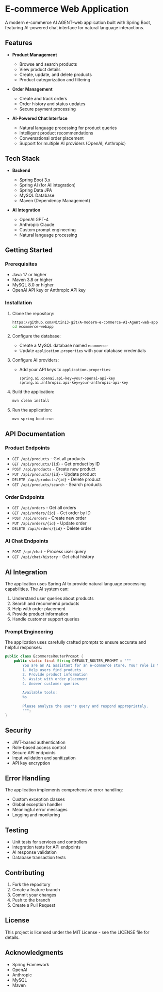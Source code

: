 # E-commerce Web Application

A modern e-commerce AI AGENT-web application built with Spring Boot, featuring AI-powered chat interface for natural language interactions.

## Features

- **Product Management**
  - Browse and search products
  - View product details
  - Create, update, and delete products
  - Product categorization and filtering

- **Order Management**
  - Create and track orders
  - Order history and status updates
  - Secure payment processing

- **AI-Powered Chat Interface**
  - Natural language processing for product queries
  - Intelligent product recommendations
  - Conversational order placement
  - Support for multiple AI providers (OpenAI, Anthropic)

## Tech Stack

- **Backend**
  - Spring Boot 3.x
  - Spring AI (for AI integration)
  - Spring Data JPA
  - MySQL Database
  - Maven (Dependency Management)

- **AI Integration**
  - OpenAI GPT-4
  - Anthropic Claude
  - Custom prompt engineering
  - Natural language processing

## Getting Started

### Prerequisites

- Java 17 or higher
- Maven 3.8 or higher
- MySQL 8.0 or higher
- OpenAI API key or Anthropic API key

### Installation


1. Clone the repository:
   ```bash
   https://github.com/Nitin13-git/A-modern-e-commerce-AI-Agent-web-application-built-with-Spring-Boot.git
   cd ecommerce-webapp
   ```

2. Configure the database:
   - Create a MySQL database named `ecommerce`
   - Update `application.properties` with your database credentials

3. Configure AI providers:
   - Add your API keys to `application.properties`:
     ```properties
     spring.ai.openai.api-key=your-openai-api-key
     spring.ai.anthropic.api-key=your-anthropic-api-key
     ```

4. Build the application:
   ```bash
   mvn clean install
   ```

5. Run the application:
   ```bash
   mvn spring-boot:run
   ```

## API Documentation

### Product Endpoints

- `GET /api/products` - Get all products
- `GET /api/products/{id}` - Get product by ID
- `POST /api/products` - Create new product
- `PUT /api/products/{id}` - Update product
- `DELETE /api/products/{id}` - Delete product
- `GET /api/products/search` - Search products

### Order Endpoints

- `GET /api/orders` - Get all orders
- `GET /api/orders/{id}` - Get order by ID
- `POST /api/orders` - Create new order
- `PUT /api/orders/{id}` - Update order
- `DELETE /api/orders/{id}` - Delete order

### AI Chat Endpoints

- `POST /api/chat` - Process user query
- `GET /api/chat/history` - Get chat history

## AI Integration

The application uses Spring AI to provide natural language processing capabilities. The AI system can:

1. Understand user queries about products
2. Search and recommend products
3. Help with order placement
4. Provide product information
5. Handle customer support queries

### Prompt Engineering

The application uses carefully crafted prompts to ensure accurate and helpful responses:

```java
public class EcommerceRouterPrompt {
    public static final String DEFAULT_ROUTER_PROMPT = """
        You are an AI assistant for an e-commerce store. Your role is to:
        1. Help users find products
        2. Provide product information
        3. Assist with order placement
        4. Answer customer queries
        
        Available tools:
        %s
        
        Please analyze the user's query and respond appropriately.
        """;
}
```

## Security

- JWT-based authentication
- Role-based access control
- Secure API endpoints
- Input validation and sanitization
- API key encryption

## Error Handling

The application implements comprehensive error handling:

- Custom exception classes
- Global exception handler
- Meaningful error messages
- Logging and monitoring

## Testing

- Unit tests for services and controllers
- Integration tests for API endpoints
- AI response validation
- Database transaction tests

## Contributing

1. Fork the repository
2. Create a feature branch
3. Commit your changes
4. Push to the branch
5. Create a Pull Request

## License

This project is licensed under the MIT License - see the LICENSE file for details.

## Acknowledgments

- Spring Framework
- OpenAI
- Anthropic
- MySQL
- Maven 
